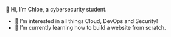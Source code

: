 👋 Hi, I’m Chloe, a cybersecurity student.
- 👀 I’m interested in all things Cloud, DevOps and Security! 
- 🌱 I’m currently learning how to build a website from scratch.
